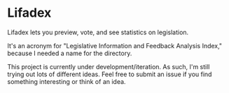 # Lifadex
Lifadex lets you preview, vote, and see statistics on legislation.

It's an acronym for "Legislative Information and Feedback Analysis Index," because I needed a name for the directory.

This project is currently under development/iteration. As such, I'm still trying out lots of different ideas. Feel free to submit an issue if you find something interesting or think of an idea.